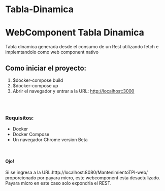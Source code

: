 # Tabla-Dinamica
<h1>WebComponent Tabla Dinamica</h1>
Tabla dinamica generada desde el consumo de un Rest utilizando fetch e implemtandolo como web component nativo
<h2>Como iniciar el proyecto:</h2>
<ol>
<li>$docker-compose build</li>
<li>$docker-compose up</li>
<li>Abrir el navegador y entrar a la URL: <a href="http://localhost:3000">http://localhost:3000</a></li>
</ol>
<h3>&nbsp;</h3>
<h3><strong>Requisitos:</strong></h3>
<ul>
<li>Docker&nbsp;</li>
<li>Docker Compose</li>
<li>Un navegador Chrome version Beta</li>
</ul>
<p>&nbsp;</p>
<h4>Ojo!</h4>
<p>Si se ingresa a la URL:http://localhost:8080/MantenimientoTPI-web/&nbsp; proporcionado por payara micro, este webcomponent esta desactulizado. Payara micro en este caso solo expondria el REST.</p>
